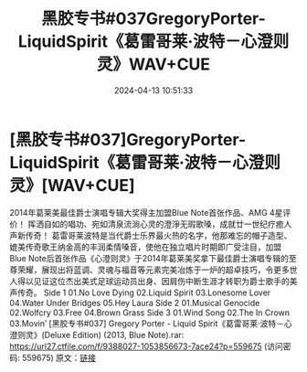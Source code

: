 ﻿---
title: 黑胶专书#037GregoryPorter-LiquidSpirit《葛雷哥莱·波特－心澄则灵》WAV+CUE
date: 2024-04-13 10:51:33
categories: 外语音乐
tags: 外语音乐
---
# [黑胶专书#037]GregoryPorter-LiquidSpirit《葛雷哥莱·波特－心澄则灵》[WAV+CUE]

2014年葛莱美最佳爵士演唱专辑大奖得主加盟Blue Note首张作品、AMG
4星评价！
挥洒自如的唱功、宛如清泉流淌心灵的澄淨无瑕歌嗓，成就廿一世纪疗癒人声新传奇！
葛雷哥莱波特是当代爵士乐界最火热的名字，他那难忘的帽子造型、媲美传奇歌王纳金高的丰润柔情嗓音，使他在独立唱片时期即广受注目，加盟Blue
Note后首张作品《心澄则灵》于2014年葛莱美奖拿下最佳爵士演唱专辑的至尊荣耀，展现出将蓝调、灵魂与福音等元素完美冶炼于一炉的超卓技巧，令更多世人得以见证这位杰出美式足球运动员出身、因肩伤中断生涯才转职为爵士歌手的美声传奇。
Side 1
01.No Love Dying
02.Liquid Spirit
03.Lonesome Lover
04.Water Under Bridges
05.Hey Laura
Side 2
01.Musical Genocide
02.Wolfcry
03.Free
04.Brown Grass
Side 3
01.Wind Song
02.The In Crown
03.Movin’
[黑胶专书#037] Gregory Porter - Liquid Spirit《葛雷哥莱·波特－心澄则灵》(Deluxe
Edition) (2013, Blue Note).rar: https://url27.ctfile.com/f/9388027-1053856673-7ace24?p=559675
(访问密码: 559675)
原文：[链接](https://blog.sina.com.cn/s/blog_1647c7e760103154q.html)